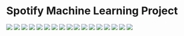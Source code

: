 # Spotify Machine Learning Project

![](https://github.com/DorAzaria/Spotify-Machine-Learning-Project/blob/main/Pictures/Spotify%20predictions%20project%20-%20machine%20learning/Slide1.PNG?raw=true)
![](https://github.com/DorAzaria/Spotify-Machine-Learning-Project/blob/main/Pictures/Spotify%20predictions%20project%20-%20machine%20learning/Slide2.PNG?raw=true)
![](https://github.com/DorAzaria/Spotify-Machine-Learning-Project/blob/main/Pictures/Spotify%20predictions%20project%20-%20machine%20learning/Slide3.PNG?raw=true)
![](https://github.com/DorAzaria/Spotify-Machine-Learning-Project/blob/main/Pictures/Spotify%20predictions%20project%20-%20machine%20learning/Slide4.PNG?raw=true)
![](https://github.com/DorAzaria/Spotify-Machine-Learning-Project/blob/main/Pictures/Spotify%20predictions%20project%20-%20machine%20learning/Slide5.PNG?raw=true)
![](https://github.com/DorAzaria/Spotify-Machine-Learning-Project/blob/main/Pictures/Spotify%20predictions%20project%20-%20machine%20learning/Slide6.PNG?raw=true)
![](https://github.com/DorAzaria/Spotify-Machine-Learning-Project/blob/main/Pictures/Spotify%20predictions%20project%20-%20machine%20learning/Slide7.PNG?raw=true)
![](https://github.com/DorAzaria/Spotify-Machine-Learning-Project/blob/main/Pictures/Spotify%20predictions%20project%20-%20machine%20learning/Slide8.PNG?raw=true)
![](https://github.com/DorAzaria/Spotify-Machine-Learning-Project/blob/main/Pictures/Spotify%20predictions%20project%20-%20machine%20learning/Slide9.PNG?raw=true)
![](https://github.com/DorAzaria/Spotify-Machine-Learning-Project/blob/main/Pictures/Spotify%20predictions%20project%20-%20machine%20learning/Slide10.PNG?raw=true)
![](https://github.com/DorAzaria/Spotify-Machine-Learning-Project/blob/main/Pictures/Spotify%20predictions%20project%20-%20machine%20learning/Slide11.PNG?raw=true)
![](https://github.com/DorAzaria/Spotify-Machine-Learning-Project/blob/main/Pictures/Spotify%20predictions%20project%20-%20machine%20learning/Slide12.PNG?raw=true)
![](https://github.com/DorAzaria/Spotify-Machine-Learning-Project/blob/main/Pictures/Spotify%20predictions%20project%20-%20machine%20learning/Slide13.PNG?raw=true)
![](https://github.com/DorAzaria/Spotify-Machine-Learning-Project/blob/main/Pictures/Spotify%20predictions%20project%20-%20machine%20learning/Slide14.PNG?raw=true)
![](https://github.com/DorAzaria/Spotify-Machine-Learning-Project/blob/main/Pictures/Spotify%20predictions%20project%20-%20machine%20learning/Slide15.PNG?raw=true)
![](https://github.com/DorAzaria/Spotify-Machine-Learning-Project/blob/main/Pictures/Spotify%20predictions%20project%20-%20machine%20learning/Slide16.PNG?raw=true)
![](https://github.com/DorAzaria/Spotify-Machine-Learning-Project/blob/main/Pictures/Spotify%20predictions%20project%20-%20machine%20learning/Slide17.PNG?raw=true)
